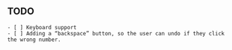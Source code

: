 ## TODO
    - [ ] Keyboard support
    - [ ] Adding a “backspace” button, so the user can undo if they click the wrong number.